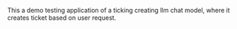 This a demo testing application of a ticking creating llm chat model, where it creates ticket based on user request.



